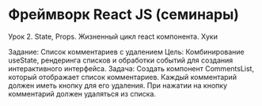# Фреймворк React JS (семинары)

Урок 2. State, Props. Жизненный цикл react компонента. Хуки

Задание: Список комментариев с удалением
Цель: Комбинирование useState, рендеринга списков и обработки событий для создания интерактивного интерфейса.
Задача:
Создать компонент CommentsList, который отображает список комментариев. Каждый комментарий должен иметь кнопку для его удаления. При нажатии на кнопку комментарий должен удаляться из списка.